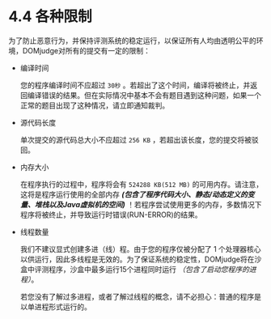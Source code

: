 # 4.4 各种限制

为了防止恶意行为，并保持评测系统的稳定运行，以保证所有人均由透明公平的环境，DOMjudge对所有的提交有一定的限制：

* 编译时间
    
    您的程序编译时间不应超过 ```30秒``` 。若超出了这个时间，编译将被终止，并返回编译错误的结果。但在实际情况中基本不会有题目遇到这种问题，如果一个正常的题目出现了这种情况，请立即通知裁判。

* 源代码长度

    单次提交的源代码总大小不应超过 ```256 KB``` ，若超出该长度，您的提交将被驳回。

* 内存大小

    在程序执行的过程中，程序将会有 ```524288 KB(512 MB)``` 的可用内存。请注意，这将是程序运行使用的全部内存 ***(包含了程序代码大小、静态/动态定义的变量、堆栈以及Java虚拟机的空间)*** ！若程序尝试使用更多的内存，多数情况下程序将被终止，并导致运行时错误(RUN-ERROR)的结果。

* 线程数量

    我们不建议显式创建多进（线）程。由于您的程序仅被分配了 1 个处理器核心以供运行，因此多线程是无效的。为了保证系统的稳定性，DOMjudge将在沙盒中评测程序，沙盒中最多运行15个进程同时运行 *（包含了启动您程序的进程）*。

    若您没有了解过多进程，或者了解过线程的概念，请不必担心：普通的程序是以单进程形式运行的。
